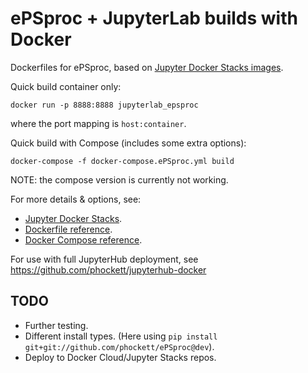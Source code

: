 # ePSproc + JupyterLab builds with Docker

Dockerfiles for ePSproc, based on [Jupyter Docker Stacks images](https://jupyter-docker-stacks.readthedocs.io/en/latest/index.html).


Quick build container only:


```
docker run -p 8888:8888 jupyterlab_epsproc
```

where the port mapping is `host:container`.



Quick build with Compose (includes some extra options):


```
docker-compose -f docker-compose.ePSproc.yml build
```

NOTE: the compose version is currently not working.


For more details & options, see:

- [Jupyter Docker Stacks](https://jupyter-docker-stacks.readthedocs.io/en/latest/using/running.html).
- [Dockerfile reference](https://docs.docker.com/engine/reference/builder/).
- [Docker Compose reference](https://docs.docker.com/compose/compose-file/compose-file-v3/).

For use with full JupyterHub deployment, see https://github.com/phockett/jupyterhub-docker


## TODO

- Further testing.
- Different install types. (Here using `pip install git+git://github.com/phockett/ePSproc@dev`).
- Deploy to Docker Cloud/Jupyter Stacks repos.
